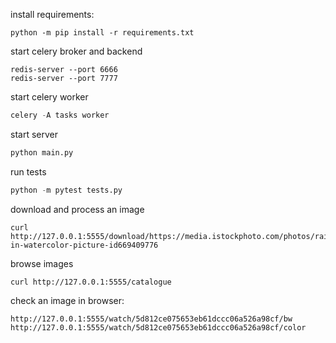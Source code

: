 install requirements:

```
python -m pip install -r requirements.txt
```

start celery broker and backend

```
redis-server --port 6666
redis-server --port 7777
```

start celery worker

```python
celery -A tasks worker
```

start server

```python
python main.py
```
run tests

```python
python -m pytest tests.py
```

download and process an image

```
curl http://127.0.0.1:5555/download/https://media.istockphoto.com/photos/rainbow-in-watercolor-picture-id669409776
```

browse images

```
curl http://127.0.0.1:5555/catalogue
```
check an image in browser:

```
http://127.0.0.1:5555/watch/5d812ce075653eb61dccc06a526a98cf/bw
http://127.0.0.1:5555/watch/5d812ce075653eb61dccc06a526a98cf/color
```
